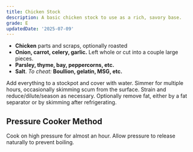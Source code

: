 ```yaml
---
title: Chicken Stock
description: A basic chicken stock to use as a rich, savory base.
grade: E
updatedDate: '2025-07-09'
---
```


- **Chicken** parts and scraps, optionally roasted
- **Onion, carrot, celery, garlic.** Left whole or cut into a couple large pieces.
- **Parsley, thyme, bay, peppercorns, etc.**
- **Salt**. *To cheat:* **Boullion, gelatin, MSG, etc.**

Add everything to a stockpot and cover with water. Simmer for multiple hours, occasionally skimming scum from the surface. Strain and reduce/dilute/season as necessary. Optionally remove fat, either by a fat separator or by skimming after refrigerating.

## Pressure Cooker Method
Cook on high pressure for almost an hour. Allow pressure to release naturally to prevent boiling. 
